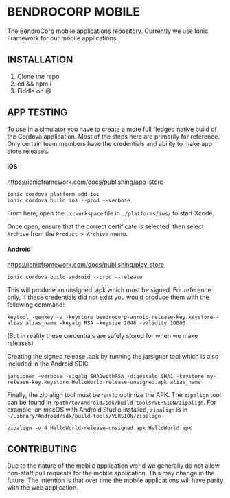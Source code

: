# BENDROCORP MOBILE
The BendroCorp mobile applications repository. Currently we use Ionic Framework for our mobile applications.

## INSTALLATION
1. Clone the repo
2. cd && npm i
3. Fiddle on :smile:

## APP TESTING
To use in a simulator you have to create a more full fledged native build of the Cordova application. Most of the steps here are primarily for reference. Only certain team members have the credentials and ability to make app store releases.

#### iOS
https://ionicframework.com/docs/publishing/app-store

```
ionic cordova platform add ios
ionic cordova build ios --prod --verbose
```

From here, open the `.xcworkspace` file in `./platforms/ios/` to start Xcode.

Once open, ensure that the correct certificate is selected, then select `Archive` from the `Product > Archive` menu.

#### Android
https://ionicframework.com/docs/publishing/play-store
```
ionic cordova build android --prod --release
```
This will produce an unsigned .apk which must be signed. For reference only, if these credentials did not exist you would produce them with the following command:
```
keytool -genkey -v -keystore bendrocorp-anroid-release-key.keystore -alias alias_name -keyalg RSA -keysize 2048 -validity 10000
```
(But in reality these credentials are safely stored for when we make releases)

Creating the signed release .apk by running the jarsigner tool which is also included in the Android SDK:
```
jarsigner -verbose -sigalg SHA1withRSA -digestalg SHA1 -keystore my-release-key.keystore HelloWorld-release-unsigned.apk alias_name
```
Finally, the zip align tool must be ran to optimize the APK. The `zipalign` tool can be found in `/path/to/Android/sdk/build-tools/VERSION/zipalign`. For example, on macOS with Android Studio installed, `zipalign` is in `~/Library/Android/sdk/build-tools/VERSION/zipalign`
```
zipalign -v 4 HelloWorld-release-unsigned.apk HelloWorld.apk
```
## CONTRIBUTING
Due to the nature of the mobile application world we generally do not allow non-staff pull requests for the mobile application. This may change in the future. The intention is that over time the mobile applications will have parity with the web application.